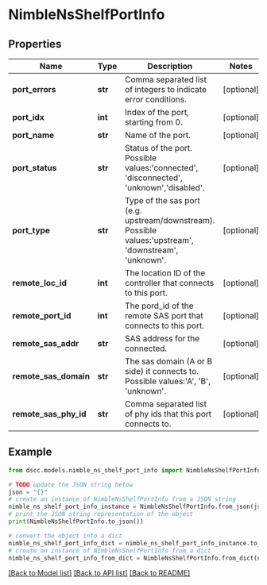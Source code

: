 # NimbleNsShelfPortInfo


## Properties

Name | Type | Description | Notes
------------ | ------------- | ------------- | -------------
**port_errors** | **str** | Comma separated list of integers to indicate error conditions. | [optional] 
**port_idx** | **int** | Index of the port, starting from 0. | [optional] 
**port_name** | **str** | Name of the port. | [optional] 
**port_status** | **str** | Status of the port. Possible values:&#39;connected&#39;, &#39;disconnected&#39;, &#39;unknown&#39;,&#39;disabled&#39;. | [optional] 
**port_type** | **str** | Type of the sas port (e.g. upstream/downstream). Possible values:&#39;upstream&#39;, &#39;downstream&#39;, &#39;unknown&#39;. | [optional] 
**remote_loc_id** | **int** | The location ID of the controller that connects to this port. | [optional] 
**remote_port_id** | **int** | The pord_id of the remote SAS port that connects to this port. | [optional] 
**remote_sas_addr** | **str** | SAS address for the connected. | [optional] 
**remote_sas_domain** | **str** | The sas domain (A or B side) it connects to. Possible values:&#39;A&#39;, &#39;B&#39;, &#39;unknown&#39;. | [optional] 
**remote_sas_phy_id** | **str** | Comma separated list of phy ids that this port connects to. | [optional] 

## Example

```python
from dscc.models.nimble_ns_shelf_port_info import NimbleNsShelfPortInfo

# TODO update the JSON string below
json = "{}"
# create an instance of NimbleNsShelfPortInfo from a JSON string
nimble_ns_shelf_port_info_instance = NimbleNsShelfPortInfo.from_json(json)
# print the JSON string representation of the object
print(NimbleNsShelfPortInfo.to_json())

# convert the object into a dict
nimble_ns_shelf_port_info_dict = nimble_ns_shelf_port_info_instance.to_dict()
# create an instance of NimbleNsShelfPortInfo from a dict
nimble_ns_shelf_port_info_from_dict = NimbleNsShelfPortInfo.from_dict(nimble_ns_shelf_port_info_dict)
```
[[Back to Model list]](../README.md#documentation-for-models) [[Back to API list]](../README.md#documentation-for-api-endpoints) [[Back to README]](../README.md)


